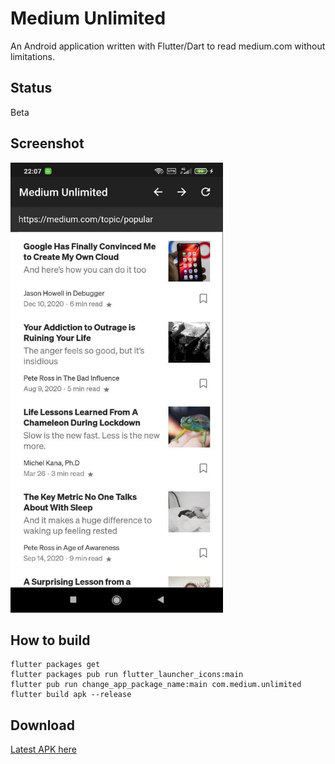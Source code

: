 # Medium Unlimited

An Android application written with Flutter/Dart to read medium.com without limitations. 

## Status
Beta

## Screenshot
<img src="https://raw.githubusercontent.com/And96/MediumUnlimited/main/docs/Screenshot_1.jpg" width="340" height="720">

## How to build
```
flutter packages get
flutter packages pub run flutter_launcher_icons:main
flutter pub run change_app_package_name:main com.medium.unlimited
flutter build apk --release
```

## Download
[Latest APK here](https://github.com/And96/MediumUnlimited/releases/latest)
